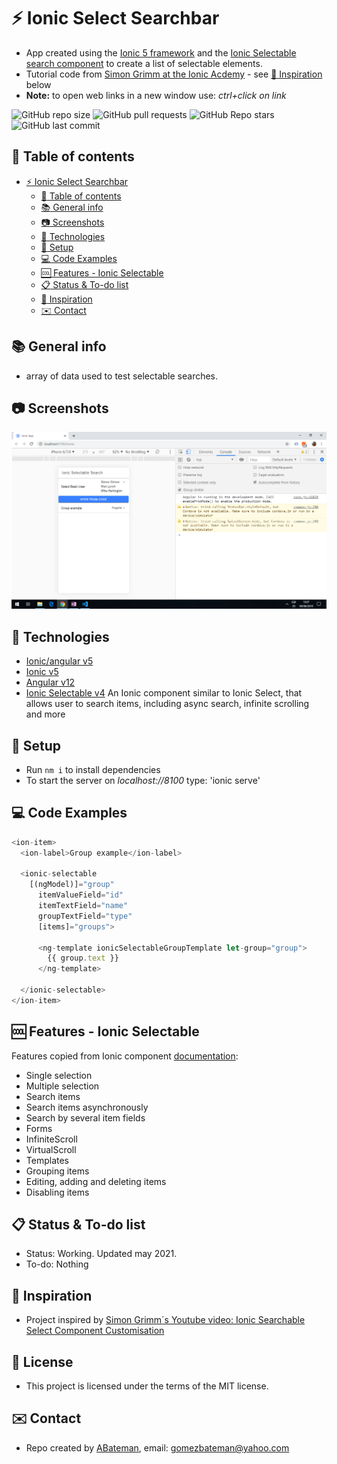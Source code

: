# :zap: Ionic Select Searchbar

* App created using the [Ionic 5 framework](https://ionicframework.com/docs) and the [Ionic Selectable search component](https://www.npmjs.com/package/ionic-selectable) to create a list of selectable elements.
* Tutorial code from [Simon Grimm at the Ionic Acdemy](https://www.youtube.com/channel/UCZZPgUIorPao48a1tBYSDgg) - see [:clap: Inspiration](#clap-inspiration) below
* **Note:** to open web links in a new window use: _ctrl+click on link_

![GitHub repo size](https://img.shields.io/github/repo-size/AndrewJBateman/ionic-select-searchbar?style=plastic)
![GitHub pull requests](https://img.shields.io/github/issues-pr/AndrewJBateman/ionic-select-searchbar?style=plastic)
![GitHub Repo stars](https://img.shields.io/github/stars/AndrewJBateman/ionic-select-searchbar?style=plastic)
![GitHub last commit](https://img.shields.io/github/last-commit/AndrewJBateman/ionic-select-searchbar?style=plastic)

## :page_facing_up: Table of contents

* [:zap: Ionic Select Searchbar](#zap-ionic-select-searchbar)
  * [:page_facing_up: Table of contents](#page_facing_up-table-of-contents)
  * [:books: General info](#books-general-info)
  * [:camera: Screenshots](#camera-screenshots)
  * [:signal_strength: Technologies](#signal_strength-technologies)
  * [:floppy_disk: Setup](#floppy_disk-setup)
  * [:computer: Code Examples](#computer-code-examples)
  * [:cool: Features - Ionic Selectable](#cool-features---ionic-selectable)
  * [:clipboard: Status & To-do list](#clipboard-status--to-do-list)
  * [:clap: Inspiration](#clap-inspiration)
  * [:envelope: Contact](#envelope-contact)

## :books: General info

* array of data used to test selectable searches.

## :camera: Screenshots

![image](./img/selectable_search.png)

## :signal_strength: Technologies

* [Ionic/angular v5](https://www.npmjs.com/package/@ionic/angular)
* [Ionic v5](https://ionicframework.com/)
* [Angular v12](https://angular.io/)
* [Ionic Selectable v4](https://www.npmjs.com/package/ionic-selectable) An Ionic component similar to Ionic Select, that allows user to search items, including async search, infinite scrolling and more

## :floppy_disk: Setup

* Run `nm i` to install dependencies
* To start the server on _localhost://8100_ type: 'ionic serve'

## :computer: Code Examples

```typescript
<ion-item>
  <ion-label>Group example</ion-label>

  <ionic-selectable
    [(ngModel)]="group"
      itemValueField="id"
      itemTextField="name"
      groupTextField="type"
      [items]="groups">

      <ng-template ionicSelectableGroupTemplate let-group="group">
        {{ group.text }}
      </ng-template>

  </ionic-selectable>
</ion-item>
```

## :cool: Features - Ionic Selectable

Features copied from Ionic component [documentation](https://www.npmjs.com/package/ionic-selectable):

* Single selection
* Multiple selection
* Search items
* Search items asynchronously
* Search by several item fields
* Forms
* InfiniteScroll
* VirtualScroll
* Templates
* Grouping items
* Editing, adding and deleting items
* Disabling items

## :clipboard: Status & To-do list

* Status: Working. Updated may 2021.
* To-do: Nothing

## :clap: Inspiration

* Project inspired by [Simon Grimm´s Youtube video: Ionic Searchable Select Component Customisation](https://www.youtube.com/watch?v=SO_AWrrmZlY)

## :file_folder: License

* This project is licensed under the terms of the MIT license.

## :envelope: Contact

* Repo created by [ABateman](https://github.com/AndrewJBateman), email: gomezbateman@yahoo.com
